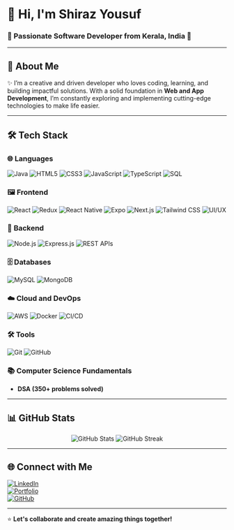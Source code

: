 # 👋 Hi, I'm **Shiraz Yousuf**  
### 🚀 Passionate Software Developer from Kerala, India 🌴  

---

## 📝 **About Me**  
✨ I’m a creative and driven developer who loves coding, learning, and building impactful solutions. With a solid foundation in **Web and App Development**, I’m constantly exploring and implementing cutting-edge technologies to make life easier.  

---

## 🛠️ **Tech Stack**

### 🌐 **Languages**
![Java](https://img.shields.io/badge/Java-%23ED8B00.svg?style=flat&logo=java&logoColor=white)
![HTML5](https://img.shields.io/badge/HTML5-%23E34F26.svg?style=flat&logo=html5&logoColor=white)
![CSS3](https://img.shields.io/badge/CSS3-%231572B6.svg?style=flat&logo=css3&logoColor=white)
![JavaScript](https://img.shields.io/badge/JavaScript-%23F7DF1E.svg?style=flat&logo=javascript&logoColor=black)
![TypeScript](https://img.shields.io/badge/TypeScript-%23007ACC.svg?style=flat&logo=typescript&logoColor=white)
![SQL](https://img.shields.io/badge/SQL-%2300f.svg?style=flat&logo=database&logoColor=white)

### 🖼️ **Frontend**
![React](https://img.shields.io/badge/React-%2361DAFB.svg?style=flat&logo=react&logoColor=black)
![Redux](https://img.shields.io/badge/Redux-%23764ABC.svg?style=flat&logo=redux&logoColor=white)
![React Native](https://img.shields.io/badge/React%20Native-%2361DAFB.svg?style=flat&logo=react&logoColor=black)
![Expo](https://img.shields.io/badge/Expo-%23000000.svg?style=flat&logo=expo&logoColor=white)
![Next.js](https://img.shields.io/badge/Next.js-%23000000.svg?style=flat&logo=nextdotjs&logoColor=white)
![Tailwind CSS](https://img.shields.io/badge/Tailwind%20CSS-%2338B2AC.svg?style=flat&logo=tailwind-css&logoColor=white)
![UI/UX](https://img.shields.io/badge/UI%2FUX-%234D4D4D.svg?style=flat&logoColor=white)

### 🔧 **Backend**
![Node.js](https://img.shields.io/badge/Node.js-%23339933.svg?style=flat&logo=node.js&logoColor=white)
![Express.js](https://img.shields.io/badge/Express.js-%23404D59.svg?style=flat&logo=express&logoColor=white)
![REST APIs](https://img.shields.io/badge/REST-APIs-blue)

### 🗄️ **Databases**
![MySQL](https://img.shields.io/badge/MySQL-%2300f.svg?style=flat&logo=mysql&logoColor=white)
![MongoDB](https://img.shields.io/badge/MongoDB-%234ea94b.svg?style=flat&logo=mongodb&logoColor=white)

### ☁️ **Cloud and DevOps**
![AWS](https://img.shields.io/badge/AWS-%23FF9900.svg?style=flat&logo=amazon-aws&logoColor=white)
![Docker](https://img.shields.io/badge/Docker-%232496ED.svg?style=flat&logo=docker&logoColor=white)
![CI/CD](https://img.shields.io/badge/CI%2FCD-%230077B5.svg?style=flat&logo=azure-pipelines&logoColor=white)

### 🛠️ **Tools**
![Git](https://img.shields.io/badge/Git-%23F05032.svg?style=flat&logo=git&logoColor=white)
![GitHub](https://img.shields.io/badge/GitHub-%23181717.svg?style=flat&logo=github&logoColor=white)

### 📚 **Computer Science Fundamentals**
- **DSA (350+ problems solved)**

---

## 📊 **GitHub Stats**

<p align="center">
  <img src="https://github-readme-stats.vercel.app/api?username=Shiraz-2022&show_icons=true&theme=radical" alt="GitHub Stats" />
  <img src="https://github-readme-streak-stats.herokuapp.com/?user=Shiraz-2022&theme=radical" alt="GitHub Streak" />
</p>

---

## 🌐 **Connect with Me**

[![LinkedIn](https://img.shields.io/badge/LinkedIn-%230077B5.svg?style=flat&logo=linkedin&logoColor=white)](https://www.linkedin.com/in/shiraz-yousuf-530832233/)  
[![Portfolio](https://img.shields.io/badge/Portfolio-%23171717.svg?style=flat&logo=netlify&logoColor=white)](https://shirazyousuf.com/)  
[![GitHub](https://img.shields.io/badge/GitHub-%23181717.svg?style=flat&logo=github&logoColor=white)](https://github.com/shiraz-yousuf)  

---

⭐ **Let's collaborate and create amazing things together!**
